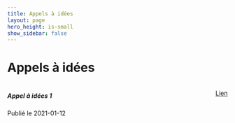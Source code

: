```yaml
---
title: Appels à idées
layout: page
hero_height: is-small
show_sidebar: false
---
```


# Appels à idées


<div class="card">
    <div class="card-content" style="margin-bottom: 2em">
        <div style="float: left">
            <h5>Appel à idées 1</h5>
            <p>Publié le 2021-01-12</p>
        </div>
        <div style="float: right; margin-top: 1em">
            <a href="/appels/appel-1?" class="button">Lien</a>
        </div>
        <br>
    </div>
</div>